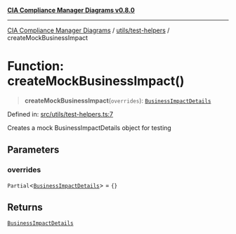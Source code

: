 [**CIA Compliance Manager Diagrams v0.8.0**](../../../README.md)

***

[CIA Compliance Manager Diagrams](../../../modules.md) / [utils/test-helpers](../README.md) / createMockBusinessImpact

# Function: createMockBusinessImpact()

> **createMockBusinessImpact**(`overrides`): [`BusinessImpactDetails`](../../../types/cia-services/interfaces/BusinessImpactDetails.md)

Defined in: [src/utils/test-helpers.ts:7](https://github.com/Hack23/cia-compliance-manager/blob/ab84d120f6a49e6faf7bc7924811e0da9b635211/src/utils/test-helpers.ts#L7)

Creates a mock BusinessImpactDetails object for testing

## Parameters

### overrides

`Partial`\<[`BusinessImpactDetails`](../../../types/cia-services/interfaces/BusinessImpactDetails.md)\> = `{}`

## Returns

[`BusinessImpactDetails`](../../../types/cia-services/interfaces/BusinessImpactDetails.md)
